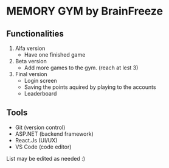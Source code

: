 # MEMORY GYM by BrainFreeze


## Functionalities
1. Alfa version
    - Have one finished game
2. Beta version
    - Add more games to the gym. (reach at lest 3)
3. Final version
    - Login screen
    - Saving the points aquired by playing to the accounts 
    - Leaderboard
    

## Tools
- Git (version control)
- ASP.NET (backend framework)
- React.Js (UI/UX)
- VS Code (code editor)

List may be edited as needed :)

